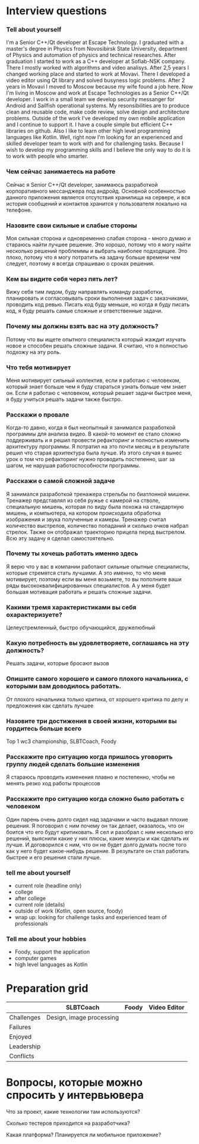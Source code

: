 # Interview questions

### Tell about yourself

I'm a Senior C++/Qt developer at Escape Technology.
I graduated with a master's degree in Physics from Novosibirsk State University, department of Physics and automation of physics and technical researches.
After graduation I started to work as a C++ developer at Soflab-NSK company. There I mostly worked with algorithms and video analisys.
After 2,5 years I changed working place and started to work at Movavi. There I developed a video editor using Qt library and solved busyness logic problems.
After 2 years in Movavi I moved to Moscow because my wife found a job here.
Now I'm living in Moscow and work at Escape Technologies as a Senior C++/Qt developer.
I work in a small team we develop security messanger for Android and Sailfish operational systems.
My resonsibilities are to produce clean and reusable code, make code review, solve design and architecture problems.
Outside of the work I've developed my own mobile application and I continue to support it. I have a couple simple but efficient C++ libraries on github.
Also I like to learn other high level programming languages like Kotlin.
Well, right now I'm looking for an experienced and skilled developer team to work with and for challenging tasks.
Because I wish to develop my programming skills and I believe the only way to do it is to work with people who smarter.


### Чем сейчас занимаетесь на работе

Сейчас я Senior C++/Qt developer, занимаюсь разработкой корпоративного мессанджера под андройд.
Основной особенностью данного приложения является отсутствия хранилища на сервере,
и вся история сообщений и контактов хранится у пользователя локально на телефоне.


### Назовите свои сильные и слабые стороны

Моя сильная сторона и одновременно слабая сторона - много думаю и стараюсь найти лучшее решение.
Это хорошо, потому что я могу найти несколько решений проблеммы и выбрать наиболее подходящее.
Это плохо, потому что я могу потратить на задачу больше времени чем следует,
поэтому я всегда спрашиваю о сроках решения.


### Кем вы видите себя через пять лет?

Вижу себя тим лидом, буду направлять команду разработки, планировать и согласовывать
сроки выполнения задач с заказчиками, проводить код ревью. Писать код буду меньше,
но когда я буду писать код, я буду решать самые сложные и ответственные задачи.


### Почему мы должны взять вас на эту должность?

Потому что вы ищете опытного специалиста который жаждит изучать новое и способен решать сложные задачи.
Я считаю, что я полностью подхожу на эту роль.


### Что тебя мотивирует

Меня мотивирует сильный коллектив, если я работаю с человеком, который знает
больше чем я буду стараться узнать больше чем знает он. Если я работаю с человеком,
который решает задачи быстрее меня, я буду учиться решать задачи также быстро.


### Расскажи о провале

Когда-то давно, когда я был неопытный я занимался разработкой программы для анализа видео.
В какой-то момент ее стало сложно поддерживать и я решил провести рефакторинг и
полностью изменить архитектуру программы. Я потратил на это почти месяц и в результате
решил что старая архитектура была лучше. Из этого случая я вынес урок о том что
рефакторинг нужно проводить постепенно, шаг за шагом, не нарушая работоспособности программы.


### Расскажи о самой сложной задаче

Я занимался разработкой тренажера стрельбы по биатлонной мишени. Тренажер представлял из себя
ружье с камерой на стволе, специальную мишень, которая по виду была похожа на стандартную мишень,
и компьютера, на котором происходила обработка изображения и звука полученные и камеры.
Тренажер считал количество выстрелов, количество попаданий и сколько очков набрал стрелок.
Также он отображал траекторию прицела перед выстрелом. Всю эту задачу я сделал самостоятельно.


### Почему ты хочешь работать именно здесь

Я верю что у вас в компании работают сильные опытные специалисты, которые стремятся стать лучшими.
А это именно, то что меня мотивирует, поэтому если вы меня возьмете, то вы пополните ваши ряды
высококвалифицированных специалистов. А у меня будет большая мотивация работать и решать сложные задачи.


### Какими тремя характеристиками вы себя охарактеризуете?

Целеустремленный, быстро обучающийся, дружелюбный


### Какую потребность вы удовлетворяете, соглашаясь на эту должность?

Решать задачи, которые бросают вызов


### Опишите самого хорошего и самого плохого начальника, с которыми вам доводилось работать.

От плохого начальника только критика, от хорошего критика по делу и предложения как сделать лучшее


### Назовите три достижения в своей жизни, которыми вы гордитесь больше всего

Top 1 wc3 championship, SLBTCoach, Foody


### Расскажите про ситуацию когда пришлось уговорить группу людей сделать большие изменения

Я стараюсь проводить изменения плавно и постепенно, чтобы не менять резко ход работы процессов


### Расскажите про ситуацию когда сложно было работать с человеком

Один парень очень долго сидел над задачами и часто выдавал плохие решения.
Я поговорил с ним почему он так делает, оказалось, что он боится что его будут критиковать.
Я сел и разобрал с ним несколько его решений, выяснили какие у них плюсы, какие минусы и как сделать их лучше.
И договорился с ним, что он не будет долго думать после того как у него будет какое-нибудь решение.
В результате он стал работать быстрее и его решения стали лучше.


### tell me about yourself
- current role (headline only)
- college
- after college
- current role (details)
- outside of work (Kotlin, open source, foody)
- wrap up: looking for challenge tasks and experienced team of professionals

### Tell me about your hobbies
- Foody, support the application
- computer games
- high level languages as Kotlin


# Preparation grid

|          | SLBTCoach                      | Foody                          | Video Editor                   |
|----------|--------------------------------|--------------------------------|--------------------------------|
|Challenges| Design, image processing       |                                |                                |
|Failures  |                                |                                |                                |
|Enjoyed   |                                |                                |                                |
|Leadership|                                |                                |                                |
|Conflicts |                                |                                |                                |


# Вопросы, которые можно спросить у интервьювера

Что за проект, какие технологии там используются?

Сколько тестеров приходится на разработчика?

Какая платформа? Планируется ли мобильное приложение?
